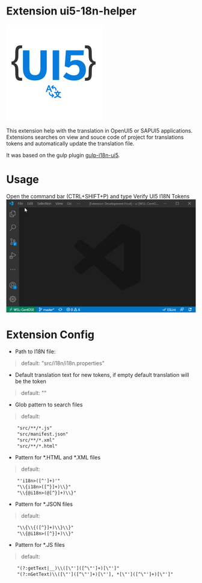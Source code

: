 # Extension ui5-18n-helper

![Icon](/img/icon.png)

This extension help with the translation in OpenUI5 or SAPUI5 applications. Extensions searches on view and souce code of project for translations tokens and automatically update the translation file.

It was based on the gulp plugin [gulp-i18n-ui5](https://github.com/norbertvolf/gulp-i18n-ui5).

# Usage

Open the command bar (CTRL+SHIFT+P) and type Verify UI5 I18N Tokens
![Usage](/img/usage.gif)


# Extension Config

* Path to I18N file: 
 > default: "src/i18n/i18n.properties"
* Default translation text for new tokens, if empty default translation will be the token
> default: ""
* Glob pattern to search files
>default:
```
    "src/**/*.js"
    "src/manifest.json"
    "src/**/*.xml"
    "src/**/*.html"
```
* Pattern for *.HTML and *.XML files
>default:
```
    "'i18n>([^']+)'"
    "\\{i18n>([^}]+)\\}"
    "\\{@i18n>(@[^}]+)\\}"
```
* Pattern for *.JSON files
>default:
```
    "\\{\\{([^}]+)\\}\\}"
    "\\{@i18n>([^}]+)\\}"
```
* Pattern for *.JS files
>default:
```
    "(?:getText|__)\\([\"']([^\"']+)[\"']"
    "(?:nGetText)\\([\"']([^\"']+)[\"'], *[\"']([^\"']+)[\"']"
```


